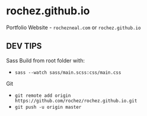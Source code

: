 # rochez.github.io
Portfolio Website - ```rochezneal.com``` or ```rochez.github.io```


## DEV TIPS

Sass Build from root folder with: 
- ```sass --watch sass/main.scss:css/main.css```

Git
- ```git remote add origin https://github.com/rochez/rochez.github.io.git```
- ```git push -u origin master```